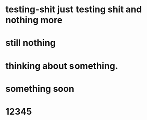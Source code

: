 # testing-shit just testing shit and  nothing more
# still nothing
# thinking about something.
# something soon
# 12345
